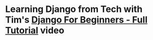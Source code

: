 # Learning Django from Tech with Tim's [Django For Beginners - Full Tutorial](https://youtu.be/sm1mokevMWk?si=lcP6s5-dpUpBo-Vv) video
